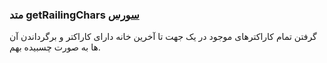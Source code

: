 <h3>
 متد getRailingChars
<a class="ext-link" href="classes_Tetris_Gameplay.js.html#line24" target="_blank">سورس</a>
</h3>
گرفتن تمام کاراکترهای موجود در یک جهت تا آخرین خانه دارای کاراکتر و برگرداندن آن ها به صورت چسبیده بهم.
